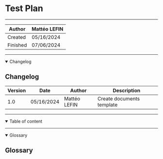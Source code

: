 # Test Plan
----

|Author|Mattéo LEFIN|
|-|-|
|Created|05/16/2024|
|Finished|07/06/2024|

----
<details open>

<summary>Changelog</summary>

## Changelog

|Version|Date|Author|Description|
|-------|----|---|--|
|1.0|05/16/2024|Mattéo LEFIN|Create documents template|

</details>

----

<details open>

<summary>Table of content</summary>

</details>

----

<details open>

<summary>Glossary</summary>

## Glossary

</details>